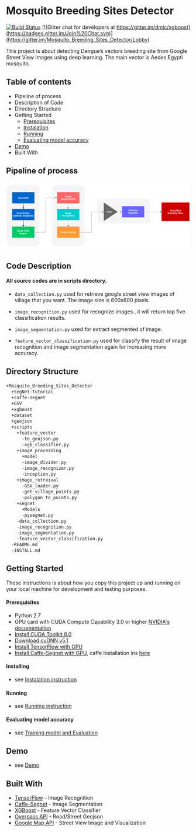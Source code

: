 # Mosquito Breeding Sites Detector

[![Build Status](https://travis-ci.org/pcrete/Mosquito_Breeding_Sites_Detector.svg?branch=master)](https://travis-ci.org/pcrete/Mosquito_Breeding_Sites_Detector) [![Gitter chat for developers at https://gitter.im/dmlc/xgboost](https://badges.gitter.im/Join%20Chat.svg)](https://gitter.im/Mosquito_Breeding_Sites_Detector/Lobby)

This project is about detecting Dengue’s vectors breeding site from Google Street View images using deep learning. The main vector is Aedes Egypti mosquito.

## Table of contents

* Pipeline of process
* Description of Code
* Directory Structure
* Getting Started
    * [Prerequisites](#Prerequisites)
    * [Instalation](INSTALL.md)
    * [Running](scripts/README.md)
    * [Evaluating model accuracy](dataset/README.md)
* [Demo](demo/README.md)
* Built With

## Pipeline of process
![Pipeline of process](pic/pipeline.png)

## Code Description

#### All source codes are in scripts directory.

* `data_collection.py` used for retrieve google street view images of village that you want. The image size is 600x600 pixels.

* `image_recognition.py` used for recognize images , it will return top five classification results.

* `image_segmentation.py` used for extract segmented of image.

* `feature_vector_classification.py` used for classify the result of image recognition and image segmentation again for increasing more accuracy.

## Directory Structure
```
+Mosquito_Breeding_Sites_Detector
  +SegNet-Tutorial
  +caffe-segnet
  +GSV
  +xgboost
  +dataset
  +geojson
  +scripts
    +feature_vector
      -to_geojson.py
      -xgb_classifier.py
    +image_processing
      +model
      -image_divider.py
      -image_recognizer.py
      -inception.py
    +image_retreival
      -GSV_loader.py
      -get_village_points.py
      -polygon_to_points.py
    +segnet
      +Models
      -pysegnet.py
    -data_collection.py
    -image_recognition.py
    -image_segmentation.py
    -feature_vector_classification.py
  -README.md
  -INSTALL.md
```

## Getting Started

These instructions is about how you copy this project up and running on your local machine for development and testing purposes.

#### Prerequisites<a name="Prerequisites"></a>

* Python 2.7
* GPU card with CUDA Compute Capability 3.0 or higher [NVIDIA's documentation](https://developer.nvidia.com/cuda-gpus)
* [Install CUDA Toolkit 8.0](https://developer.nvidia.com/cuda-downloads)
* [Download cuDNN v5.1](https://developer.nvidia.com/cudnn)
* [Install TensorFlow with GPU](https://www.tensorflow.org/install/)
* [Install Caffe-Segnet with GPU](https://github.com/alexgkendall/caffe-segnet), caffe Installation ins [here](http://caffe.berkeleyvision.org/installation.html)

#### Installing

* see [Instalation instruction](INSTALL.md)

#### Running
* see [Running instruction](scripts/README.md)

#### Evaluating model accuracy
* see [Training model and Evaluation](dataset/README.md)

## Demo
* see [Demo](demo/README.md)

## Built With

* [TensorFlow](https://github.com/tensorflow/models) - Image Recognition
* [Caffe-Segnet](https://github.com/alexgkendall/caffe-segnet) - Image Segmentation
* [XGBoost](https://github.com/dmlc/xgboost) - Feature Vector Classifier
* [Overpass API](https://github.com/mvexel/overpass-api-python-wrapper) - Road/Street Geojson
* [Google Map API](https://developers.google.com/maps/) - Street View Image and Visualization